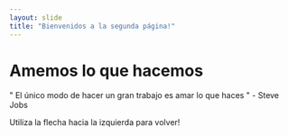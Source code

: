 ```yaml
---
layout: slide
title: "Bienvenidos a la segunda página!"
---
```

<h1>Amemos lo que hacemos</h1>
<p>" El único modo de hacer un gran trabajo es amar lo que haces " - Steve Jobs</p>
Utiliza la flecha hacia la izquierda para volver!
